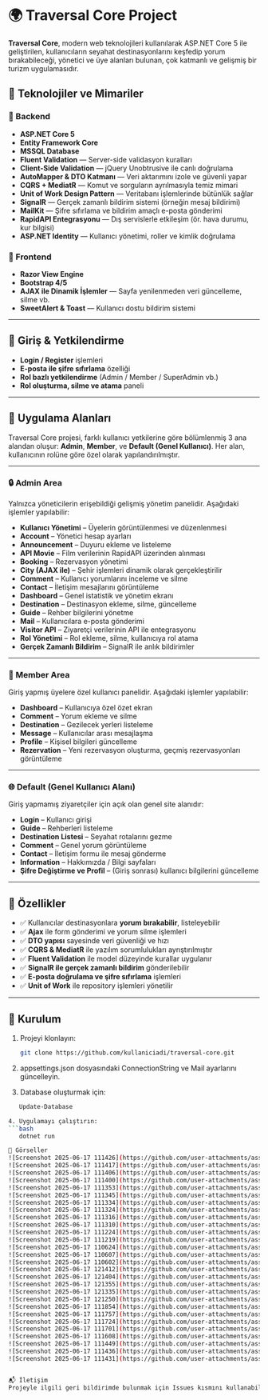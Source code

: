 ﻿# 🌍 Traversal Core Project

**Traversal Core**, modern web teknolojileri kullanılarak ASP.NET Core 5 ile geliştirilen, kullanıcıların seyahat destinasyonlarını keşfedip yorum bırakabileceği, yönetici ve üye alanları bulunan, çok katmanlı ve gelişmiş bir turizm uygulamasıdır.

## 🚀 Teknolojiler ve Mimariler

### 🔧 Backend
- **ASP.NET Core 5**
- **Entity Framework Core**
- **MSSQL Database**
- **Fluent Validation** — Server-side validasyon kuralları
- **Client-Side Validation** — jQuery Unobtrusive ile canlı doğrulama
- **AutoMapper & DTO Katmanı** — Veri aktarımını izole ve güvenli yapar
- **CQRS + MediatR** — Komut ve sorguların ayrılmasıyla temiz mimari
- **Unit of Work Design Pattern** — Veritabanı işlemlerinde bütünlük sağlar
- **SignalR** — Gerçek zamanlı bildirim sistemi (örneğin mesaj bildirimi)
- **MailKit** — Şifre sıfırlama ve bildirim amaçlı e-posta gönderimi
- **RapidAPI Entegrasyonu** — Dış servislerle etkileşim (ör. hava durumu, kur bilgisi)
- **ASP.NET Identity** — Kullanıcı yönetimi, roller ve kimlik doğrulama

### 🎨 Frontend
- **Razor View Engine**
- **Bootstrap 4/5**
- **AJAX ile Dinamik İşlemler** — Sayfa yenilenmeden veri güncelleme, silme vb.
- **SweetAlert & Toast** — Kullanıcı dostu bildirim sistemi

---

## 🔐 Giriş & Yetkilendirme

- **Login / Register** işlemleri
- **E-posta ile şifre sıfırlama** özelliği
- **Rol bazlı yetkilendirme** (Admin / Member / SuperAdmin vb.)
- **Rol oluşturma, silme ve atama** paneli

---

## 👥 Uygulama Alanları

Traversal Core projesi, farklı kullanıcı yetkilerine göre bölümlenmiş 3 ana alandan oluşur: **Admin**, **Member**, ve **Default (Genel Kullanıcı)**. Her alan, kullanıcının rolüne göre özel olarak yapılandırılmıştır.

---

### 🔒 Admin Area

Yalnızca yöneticilerin erişebildiği gelişmiş yönetim panelidir. Aşağıdaki işlemler yapılabilir:

- **Kullanıcı Yönetimi** – Üyelerin görüntülenmesi ve düzenlenmesi  
- **Account** – Yönetici hesap ayarları  
- **Announcement** – Duyuru ekleme ve listeleme  
- **API Movie** – Film verilerinin RapidAPI üzerinden alınması  
- **Booking** – Rezervasyon yönetimi  
- **City (AJAX ile)** – Şehir işlemleri dinamik olarak gerçekleştirilir  
- **Comment** – Kullanıcı yorumlarını inceleme ve silme  
- **Contact** – İletişim mesajlarını görüntüleme  
- **Dashboard** – Genel istatistik ve yönetim ekranı  
- **Destination** – Destinasyon ekleme, silme, güncelleme  
- **Guide** – Rehber bilgilerini yönetme  
- **Mail** – Kullanıcılara e-posta gönderimi  
- **Visitor API** – Ziyaretçi verilerinin API ile entegrasyonu  
- **Rol Yönetimi** – Rol ekleme, silme, kullanıcıya rol atama  
- **Gerçek Zamanlı Bildirim** – SignalR ile anlık bildirimler  

---

### 👤 Member Area

Giriş yapmış üyelere özel kullanıcı panelidir. Aşağıdaki işlemler yapılabilir:

- **Dashboard** – Kullanıcıya özel özet ekran  
- **Comment** – Yorum ekleme ve silme  
- **Destination** – Gezilecek yerleri listeleme  
- **Message** – Kullanıcılar arası mesajlaşma  
- **Profile** – Kişisel bilgileri güncelleme  
- **Rezervation** – Yeni rezervasyon oluşturma, geçmiş rezervasyonları görüntüleme  

---

### 🌐 Default (Genel Kullanıcı Alanı)

Giriş yapmamış ziyaretçiler için açık olan genel site alanıdır:

- **Login** – Kullanıcı girişi  
- **Guide** – Rehberleri listeleme  
- **Destination Listesi** – Seyahat rotalarını gezme  
- **Comment** – Genel yorum görüntüleme  
- **Contact** – İletişim formu ile mesaj gönderme  
- **Information** – Hakkımızda / Bilgi sayfaları  
- **Şifre Değiştirme ve Profil** – (Giriş sonrası) kullanıcı bilgilerini güncelleme  

---
## 💬 Özellikler

- ✅ Kullanıcılar destinasyonlara **yorum bırakabilir**, listeleyebilir
- ✅ **Ajax** ile form gönderimi ve yorum silme işlemleri
- ✅ **DTO yapısı** sayesinde veri güvenliği ve hızı
- ✅ **CQRS & MediatR** ile yazılım sorumlulukları ayrıştırılmıştır
- ✅ **Fluent Validation** ile model düzeyinde kurallar uygulanır
- ✅ **SignalR ile gerçek zamanlı bildirim** gönderilebilir
- ✅ **E-posta doğrulama ve şifre sıfırlama** işlemleri
- ✅ **Unit of Work** ile repository işlemleri yönetilir

---

## 🧪 Kurulum

1. Projeyi klonlayın:
   ```bash
   git clone https://github.com/kullaniciadi/traversal-core.git

2. appsettings.json dosyasındaki ConnectionString ve Mail ayarlarını güncelleyin.

3. Database oluşturmak için:
 ```bash
	Update-Database 

4. Uygulamayı çalıştırın:
 ```bash
	dotnet run

📸 Görseller
![Screenshot 2025-06-17 111426](https://github.com/user-attachments/assets/778209cd-f54e-4ca6-be70-bbd593e6c011)
![Screenshot 2025-06-17 111417](https://github.com/user-attachments/assets/09ba2c96-8865-4712-ad0b-cef4006c7e9a)
![Screenshot 2025-06-17 111406](https://github.com/user-attachments/assets/1c7e7c0d-0832-4df8-8856-4d14b6041490)
![Screenshot 2025-06-17 111400](https://github.com/user-attachments/assets/0b6a6ee9-faf9-421c-aea2-345ba4be7565)
![Screenshot 2025-06-17 111353](https://github.com/user-attachments/assets/3dd21af9-f8c6-4cef-9b6d-b45690ca743e)
![Screenshot 2025-06-17 111345](https://github.com/user-attachments/assets/49c2efe6-c015-4685-9a00-ea64276af43b)
![Screenshot 2025-06-17 111334](https://github.com/user-attachments/assets/22931b26-1149-4284-8743-9ee47c62025d)
![Screenshot 2025-06-17 111324](https://github.com/user-attachments/assets/3da863b5-abc7-4584-a20d-33412c7c5bd8)
![Screenshot 2025-06-17 111316](https://github.com/user-attachments/assets/c7a706d1-2aea-4f18-a668-207b6c5c3d08)
![Screenshot 2025-06-17 111310](https://github.com/user-attachments/assets/4ca25225-2056-4261-af02-cd3a86c440c8)
![Screenshot 2025-06-17 111224](https://github.com/user-attachments/assets/d41cf434-bac0-403e-a5f5-7fd28e35482c)
![Screenshot 2025-06-17 111219](https://github.com/user-attachments/assets/8bcba31f-c1a8-4489-b73e-fcd201b5ebe4)
![Screenshot 2025-06-17 110624](https://github.com/user-attachments/assets/fa951431-0b71-4e0a-a1fb-7de2901f5ceb)
![Screenshot 2025-06-17 110607](https://github.com/user-attachments/assets/95f7ba8d-2912-416a-8560-bc4b8cc72bd9)
![Screenshot 2025-06-17 110602](https://github.com/user-attachments/assets/3962ebef-a1e1-471f-81cc-47570f6c8507)
![Screenshot 2025-06-17 121412](https://github.com/user-attachments/assets/f36f1eb5-3c9f-405a-a314-50f4b76a1ec6)
![Screenshot 2025-06-17 121404](https://github.com/user-attachments/assets/0beadf65-26ba-49d5-b8af-4f6fe2b56411)
![Screenshot 2025-06-17 121355](https://github.com/user-attachments/assets/467f7753-b323-425f-868e-0b8559d0e28a)
![Screenshot 2025-06-17 121335](https://github.com/user-attachments/assets/8898b7d6-1af5-48c4-93c5-c7c9d12f49f0)
![Screenshot 2025-06-17 121250](https://github.com/user-attachments/assets/a3a1b71d-c5a4-47f9-b4a1-bc46c58017a2)
![Screenshot 2025-06-17 111854](https://github.com/user-attachments/assets/c2b85b34-2040-494a-8382-bd7ddb3c6012)
![Screenshot 2025-06-17 111757](https://github.com/user-attachments/assets/0e1e2c78-13ea-40ba-a106-0d35bccc2b80)
![Screenshot 2025-06-17 111724](https://github.com/user-attachments/assets/07944c02-2f1e-4ef4-8451-192e6287fb26)
![Screenshot 2025-06-17 111701](https://github.com/user-attachments/assets/987eff14-9dd5-4236-8423-6883d2be65e8)
![Screenshot 2025-06-17 111608](https://github.com/user-attachments/assets/b9ecb345-aed8-40d4-9e08-2a3bf1a51ebe)
![Screenshot 2025-06-17 111449](https://github.com/user-attachments/assets/d4da78b7-706f-43e2-98cb-c5825d640479)
![Screenshot 2025-06-17 111436](https://github.com/user-attachments/assets/b8d89535-249b-4097-ada1-904f3c38c1f2)
![Screenshot 2025-06-17 111431](https://github.com/user-attachments/assets/66be1f7b-7acc-4569-93c3-1ee346d4ea2a)


📬 İletişim
Projeyle ilgili geri bildirimde bulunmak için Issues kısmını kullanabilirsiniz.
